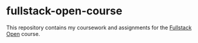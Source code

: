 # fullstack-open-course

This repository contains my coursework and assignments for the
[Fullstack Open](https://fullstackopen.com) course.
